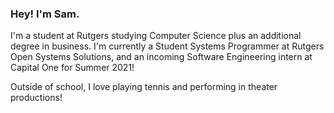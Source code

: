 ### Hey! I'm Sam.
I'm a student at Rutgers studying Computer Science plus an additional degree in business. I'm currently a Student Systems Programmer at Rutgers Open Systems Solutions, and an incoming Software Engineering intern at Capital One for Summer 2021!

Outside of school, I love playing tennis and performing in theater productions!

<!--
**samuel-ping/samuel-ping** is a ✨ _special_ ✨ repository because its `README.md` (this file) appears on your GitHub profile.

Here are some ideas to get you started:

- 🔭 I’m currently working on ...
- 🌱 I’m currently learning ...
- 👯 I’m looking to collaborate on ...
- 🤔 I’m looking for help with ...
- 💬 Ask me about ...
- 📫 How to reach me: ...
- 😄 Pronouns: ...
- ⚡ Fun fact: ...
-->
